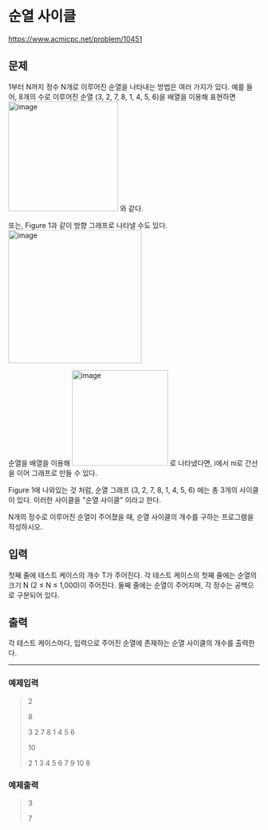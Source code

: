 # 순열 사이클

https://www.acmicpc.net/problem/10451

## 문제
1부터 N까지 정수 N개로 이루어진 순열을 나타내는 방법은 여러 가지가 있다. 예를 들어, 8개의 수로 이루어진 순열 (3, 2, 7, 8, 1, 4, 5, 6)을 배열을 이용해 표현하면 <img width="220" alt="image" src="https://github.com/ehyowon/algorithm_study/assets/129304827/e686e420-61d9-4e62-aebb-a11426571fb5">
 와 같다. 
 
또는, Figure 1과 같이 방향 그래프로 나타낼 수도 있다.
<img width="267" alt="image" src="https://github.com/ehyowon/algorithm_study/assets/129304827/f4574ce7-a02d-48a9-9921-642e1fb37c74">

순열을 배열을 이용해 <img width="192" alt="image" src="https://github.com/ehyowon/algorithm_study/assets/129304827/f37dc5fa-caff-4a3c-859a-0df4341b3968">
 로 나타냈다면, i에서 πi로 간선을 이어 그래프로 만들 수 있다.

Figure 1에 나와있는 것 처럼, 순열 그래프 (3, 2, 7, 8, 1, 4, 5, 6) 에는 총 3개의 사이클이 있다. 이러한 사이클을 "순열 사이클" 이라고 한다.

N개의 정수로 이루어진 순열이 주어졌을 때, 순열 사이클의 개수를 구하는 프로그램을 작성하시오.

## 입력
첫째 줄에 테스트 케이스의 개수 T가 주어진다. 각 테스트 케이스의 첫째 줄에는 순열의 크기 N (2 ≤ N ≤ 1,000)이 주어진다. 둘째 줄에는 순열이 주어지며, 각 정수는 공백으로 구분되어 있다.

## 출력
각 테스트 케이스마다, 입력으로 주어진 순열에 존재하는 순열 사이클의 개수를 출력한다.

---

### 예제입력
> 2
>
> 8
>
> 3 2 7 8 1 4 5 6
>
> 10
>
> 2 1 3 4 5 6 7 9 10 8

### 예제출력
> 3
>
> 7
